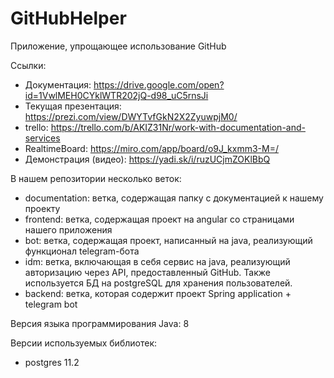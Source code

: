 # GitHubHelper
Приложение, упрощающее использование GitHub

Cсылки:
- Документация: https://drive.google.com/open?id=1VwlMEH0CYklWTR202jQ-d98_uC5rnsJi
- Текущая презентация: https://prezi.com/view/DWYTvfGkN2X2ZyuwpjM0/
- trello: https://trello.com/b/AKIZ31Nr/work-with-documentation-and-services
- RealtimeBoard: https://miro.com/app/board/o9J_kxmm3-M=/
- Демонстрация (видео): https://yadi.sk/i/ruzUCjmZOKlBbQ

В нашем репозитории несколько веток:
- documentation: ветка, содержащая папку с документацией к нашему проекту
- frontend: ветка, содержащая проект на angular со страницами нашего приложения
- bot: ветка, содержащая проект, написанный на java, реализующий функционал telegram-бота
- idm: ветка, включающая в себя сервис на java, реализующий авторизацию через API, предоставленный GitHub. Также используется БД на postgreSQL для хранения пользователей.
- backend: ветка, которая содержит проект Spring application + telegram bot

Версия языка программирования Java: 8

Версии используемых библиотек:
- postgres 11.2
